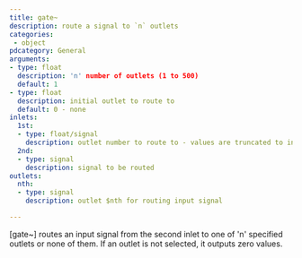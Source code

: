 ```yaml
---
title: gate~
description: route a signal to `n` outlets
categories:
 - object
pdcategory: General
arguments:
- type: float
  description: 'n' number of outlets (1 to 500)
  default: 1
- type: float
  description: initial outlet to route to
  default: 0 - none
inlets:
  1st:
  - type: float/signal
    description: outlet number to route to - values are truncated to integers and clipped from 0 to number of outlets
  2nd:
  - type: signal
    description: signal to be routed
outlets:
  nth:
  - type: signal
    description: outlet $nth for routing input signal

---
```


[gate~] routes an input signal from the second inlet to one of 'n' specified outlets or none of them. If an outlet is not selected, it outputs zero values.

